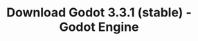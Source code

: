 ---
# Generated by /tools/generators/src/download_archive_generator !!! do not edit by hand !!!
title: 'Download Godot 3.3.1 (stable) - Godot Engine'
type: 'download/archive'
name: '3.3.1'
flavor: 'stable'
release_date: '2021-05-18T03:00:00-00:00'
release_notes: 'article/maintenance-release-godot-3-3-1/'
primaryPlatforms:
  - 'android.apk'
  - 'linux.64'
  - 'macos.universal'
  - 'windows.64'
  - 'linux_server.headless.64'
  - 'web'
  - 'templates'
links:
  android.apk:
    name: 'android.apk'
    title: 'Android'
    caption: 'APK Universal (ARM64 + ARMv7 + x86_64 + x86)'
    tags:
      - 'APK download'
      - 'ARM64/v7'
      - 'x86 (64 & 32 bit)'
    hosts:
      github_builds:
        regular: 'https://github.com/godotengine/godot-builds/releases/download/3.3.1-stable/Godot_v3.3.1-stable_android_editor.apk'
        mono: '#'
      github:
        regular: 'https://github.com/godotengine/godot/releases/download/3.3.1-stable/Godot_v3.3.1-stable_android_editor.apk'
        mono: '#'
  linux.64:
    name: 'linux.64'
    title: 'Linux'
    caption: 'Padrão (x86_64)'
    tags:
      - '64 bit'
    hosts:
      github_builds:
        regular: 'https://github.com/godotengine/godot-builds/releases/download/3.3.1-stable/Godot_v3.3.1-stable_x11.64.zip'
        mono: 'https://github.com/godotengine/godot-builds/releases/download/3.3.1-stable/Godot_v3.3.1-stable_mono_x11_64.zip'
      github:
        regular: 'https://github.com/godotengine/godot/releases/download/3.3.1-stable/Godot_v3.3.1-stable_x11.64.zip'
        mono: 'https://github.com/godotengine/godot/releases/download/3.3.1-stable/Godot_v3.3.1-stable_mono_x11_64.zip'
  macos.universal:
    name: 'macos.universal'
    title: 'macOS'
    caption: 'Universal (x86_64 + Silício da Apple)'
    tags:
      - 'Intel/Apple Silicon'
      - '64 bit'
    hosts:
      github_builds:
        regular: 'https://github.com/godotengine/godot-builds/releases/download/3.3.1-stable/Godot_v3.3.1-stable_osx.universal.zip'
        mono: 'https://github.com/godotengine/godot-builds/releases/download/3.3.1-stable/Godot_v3.3.1-stable_mono_osx.universal.zip'
      github:
        regular: 'https://github.com/godotengine/godot/releases/download/3.3.1-stable/Godot_v3.3.1-stable_osx.universal.zip'
        mono: 'https://github.com/godotengine/godot/releases/download/3.3.1-stable/Godot_v3.3.1-stable_mono_osx.universal.zip'
  windows.64:
    name: 'windows.64'
    title: 'Windows'
    caption: 'Padrão (x86_64)'
    tags:
      - '64 bit'
    hosts:
      github_builds:
        regular: 'https://github.com/godotengine/godot-builds/releases/download/3.3.1-stable/Godot_v3.3.1-stable_win64.exe.zip'
        mono: 'https://github.com/godotengine/godot-builds/releases/download/3.3.1-stable/Godot_v3.3.1-stable_mono_win64.zip'
      github:
        regular: 'https://github.com/godotengine/godot/releases/download/3.3.1-stable/Godot_v3.3.1-stable_win64.exe.zip'
        mono: 'https://github.com/godotengine/godot/releases/download/3.3.1-stable/Godot_v3.3.1-stable_mono_win64.zip'
  linux_server.headless.64:
    name: 'linux_server.headless.64'
    title: 'Linux Server'
    caption: 'Headless (x86_64)'
    tags:
      - '64 bit'
      - 'Headless'
    hosts:
      github_builds:
        regular: 'https://github.com/godotengine/godot-builds/releases/download/3.3.1-stable/Godot_v3.3.1-stable_linux_headless.64.zip'
        mono: 'https://github.com/godotengine/godot-builds/releases/download/3.3.1-stable/Godot_v3.3.1-stable_mono_linux_headless_64.zip'
      github:
        regular: 'https://github.com/godotengine/godot/releases/download/3.3.1-stable/Godot_v3.3.1-stable_linux_headless.64.zip'
        mono: 'https://github.com/godotengine/godot/releases/download/3.3.1-stable/Godot_v3.3.1-stable_mono_linux_headless_64.zip'
  web:
    name: 'web'
    title: 'Editor Web'
    caption: ''
    tags:
      - 'Self-hosted'
      - 'Cross-platform'
    hosts:
      github_builds:
        regular: 'https://github.com/godotengine/godot-builds/releases/download/3.3.1-stable/Godot_v3.3.1-stable_web_editor.zip'
        mono: '#'
      github:
        regular: 'https://github.com/godotengine/godot/releases/download/3.3.1-stable/Godot_v3.3.1-stable_web_editor.zip'
        mono: '#'
  linux.32:
    name: 'linux.32'
    title: 'Linux'
    caption: 'Padrão (x86)'
    tags:
      - '32 bit'
    hosts:
      github_builds:
        regular: 'https://github.com/godotengine/godot-builds/releases/download/3.3.1-stable/Godot_v3.3.1-stable_x11.32.zip'
        mono: 'https://github.com/godotengine/godot-builds/releases/download/3.3.1-stable/Godot_v3.3.1-stable_mono_x11_32.zip'
      github:
        regular: 'https://github.com/godotengine/godot/releases/download/3.3.1-stable/Godot_v3.3.1-stable_x11.32.zip'
        mono: 'https://github.com/godotengine/godot/releases/download/3.3.1-stable/Godot_v3.3.1-stable_mono_x11_32.zip'
  windows.32:
    name: 'windows.32'
    title: 'Windows'
    caption: 'Padrão (x86)'
    tags:
      - '32 bit'
    hosts:
      github_builds:
        regular: 'https://github.com/godotengine/godot-builds/releases/download/3.3.1-stable/Godot_v3.3.1-stable_win32.exe.zip'
        mono: 'https://github.com/godotengine/godot-builds/releases/download/3.3.1-stable/Godot_v3.3.1-stable_mono_win32.zip'
      github:
        regular: 'https://github.com/godotengine/godot/releases/download/3.3.1-stable/Godot_v3.3.1-stable_win32.exe.zip'
        mono: 'https://github.com/godotengine/godot/releases/download/3.3.1-stable/Godot_v3.3.1-stable_mono_win32.zip'
  linux_server.64:
    name: 'linux_server.64'
    title: 'Servidor Linux'
    caption: 'Padrão (x86_64)'
    tags:
      - '64 bit'
    hosts:
      github_builds:
        regular: 'https://github.com/godotengine/godot-builds/releases/download/3.3.1-stable/Godot_v3.3.1-stable_linux_server.64.zip'
        mono: 'https://github.com/godotengine/godot-builds/releases/download/3.3.1-stable/Godot_v3.3.1-stable_mono_linux_server_64.zip'
      github:
        regular: 'https://github.com/godotengine/godot/releases/download/3.3.1-stable/Godot_v3.3.1-stable_linux_server.64.zip'
        mono: 'https://github.com/godotengine/godot/releases/download/3.3.1-stable/Godot_v3.3.1-stable_mono_linux_server_64.zip'
  aar_library:
    name: 'aar_library'
    title: 'Biblioteca de AAR'
    caption: ''
    tags:
      - 'Android plugins'
      - 'Java'
      - 'Kotlin'
    hosts:
      github_builds:
        regular: 'https://github.com/godotengine/godot-builds/releases/download/3.3.1-stable/godot-lib.3.3.1.stable.release.aar'
        mono: 'https://github.com/godotengine/godot-builds/releases/download/3.3.1-stable/godot-lib.3.3.1.stable.mono.release.aar'
      github:
        regular: 'https://github.com/godotengine/godot/releases/download/3.3.1-stable/godot-lib.3.3.1.stable.release.aar'
        mono: 'https://github.com/godotengine/godot/releases/download/3.3.1-stable/godot-lib.3.3.1.stable.mono.release.aar'
  templates:
    name: 'templates'
    title: 'Modelos de exportação'
    caption: ''
    tags:
      - 'Utilizado para exportar os seus jogos para todas as plataformas suportadas'
    hosts:
      github_builds:
        regular: 'https://github.com/godotengine/godot-builds/releases/download/3.3.1-stable/Godot_v3.3.1-stable_export_templates.tpz'
        mono: 'https://github.com/godotengine/godot-builds/releases/download/3.3.1-stable/Godot_v3.3.1-stable_mono_export_templates.tpz'
      github:
        regular: 'https://github.com/godotengine/godot/releases/download/3.3.1-stable/Godot_v3.3.1-stable_export_templates.tpz'
        mono: 'https://github.com/godotengine/godot/releases/download/3.3.1-stable/Godot_v3.3.1-stable_mono_export_templates.tpz'
---